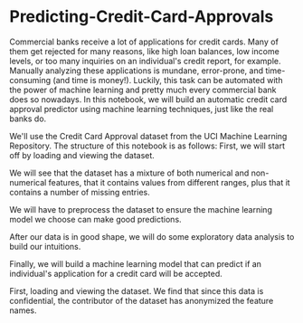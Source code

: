 # Predicting-Credit-Card-Approvals
Commercial banks receive a lot of applications for credit cards. Many of them get rejected for many reasons, like high loan balances, low income levels, or too many inquiries on an individual's credit report, for example. Manually analyzing these applications is mundane, error-prone, and time-consuming (and time is money!). Luckily, this task can be automated with the power of machine learning and pretty much every commercial bank does so nowadays. In this notebook, we will build an automatic credit card approval predictor using machine learning techniques, just like the real banks do.

We'll use the Credit Card Approval dataset from the UCI Machine Learning Repository. The structure of this notebook is as follows:
First, we will start off by loading and viewing the dataset.

We will see that the dataset has a mixture of both numerical and non-numerical features, that it contains values from different ranges, plus that it contains a number of missing entries.

We will have to preprocess the dataset to ensure the machine learning model we choose can make good predictions.

After our data is in good shape, we will do some exploratory data analysis to build our intuitions.

Finally, we will build a machine learning model that can predict if an individual's application for a credit card will be accepted.

First, loading and viewing the dataset. We find that since this data is confidential, the contributor of the dataset has anonymized the feature names.

